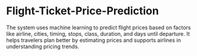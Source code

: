 # Flight-Ticket-Price-Prediction

The system uses machine learning to predict flight prices based on factors like airline, cities, timing, stops, class, duration, and days until departure. It helps travelers plan better by estimating prices and supports airlines in understanding pricing trends.

